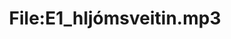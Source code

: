 ---
title: File:E1_hljómsveitin.mp3
recording of: hljómsveitin
reading speed: slow
speaker: E
license: CC0
---